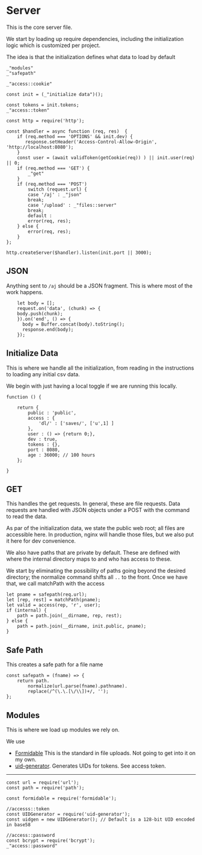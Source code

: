# Server

This is the core server file. 

We start by loading up require dependencies, including the initialization
logic which is customized per project. 

The idea is that the initialization defines what data to load by default


    _"modules"
    _"safepath"
    
    _"access::cookie"

    const init = (_"initialize data")();
    
    const tokens = init.tokens; 
    _"access::token"

    const http = require('http');

    const $handler = async function (req, res)  {
        if (req.method === 'OPTIONS' && init.dev) {
           response.setHeader('Access-Control-Allow-Origin', 'http://localhost:8080');
        }
        const user = (await validToken(getCookie(req)) ) || init.user(req) || 0;        
        if (req.method === 'GET') {
            _"get"
        }
        if (req.method === 'POST')
            switch (request.url) {
            case '/aj' : _"json"
            break;
            case '/upload' : _"files::server"
            break;
            default : 
            error(req, res);
        } else {
            error(req, res);
        }
    };

    http.createServer($handler).listen(init.port || 3000);


## JSON

Anything sent to `/aj` should be a JSON fragment. This is where most of the
work happens. 



        let body = [];
        request.on('data', (chunk) => {
        body.push(chunk);
        }).on('end', () => {
          body = Buffer.concat(body).toString();
          response.end(body);
        });


## Initialize Data

This is where we handle all the initialization, from reading in the
instructions to loading any initial csv data. 

We begin with just having a local toggle if we are running this locally. 




    function () {

        return {
            public : 'public',
            access : {
                'dl/' : ['saves/', ['u',1] ]
            },
            user : () => {return 0;},
            dev : true,
            tokens : {},
            port : 8080,
            age : 36000; // 100 hours
        };

    }
        
    

## GET

This handles the get requests. In general, these are file requests. Data
requests are handled with JSON objects under a POST with the command to read
the data. 

As par of the initialization data, we state the public web root; all files are
accessible here. In production, nginx will handle those files, but we also put
it here for dev convenience. 

We also have paths that are private by default. These are defined with where
the internal directory maps to and who has access to these.  

We start by eliminating the possibility of paths going beyond the desired
directory; the normalize command shifts all `..` to the front. Once we have
that, we call matchPath with the access 

    let pname = safepath(req.url);
    let [rep, rest] = matchPath(pname);
    let valid = access(rep, 'r', user);
    if (internal) {
        path = path.join(__dirname, rep, rest);
    } else {
        path = path.join(__dirname, init.public, pname); 
    }
   
    
## Safe Path

This creates a safe path for a file name

    const safepath = (fname) => {
        return path.
            normalize(url.parse(fname).pathname).
            replace(/^(\.\.[\/\\])+/, '');
    };



## Modules

This is where we load up modules we rely on. 

We use 

* [Formidable](https://github.com/felixge/node-formidable)  This is the
  standard in file uploads. Not going to get into it on my own. 
* [uid-generator](https://www.npmjs.com/package/uid-generator). Generates
  UIDs for tokens. See access token. 
  

---

    const url = require('url');
    const path = require('path');

    const formidable = require('formidable'); 

    //accesss::token
    const UIDGenerator = require('uid-generator');
    const uidgen = new UIDGenerator(); // Default is a 128-bit UID encoded in base58

    //access::password
    const bcrypt = require('bcrypt');
    _"access::password"

    


